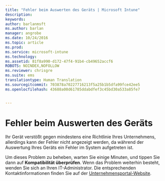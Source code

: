 ```yaml
---
title: "Fehler beim Auswerten des Geräts | Microsoft Intune"
description: 
keywords: 
author: barlanmsft
ms.author: barlan
manager: angrobe
ms.date: 10/24/2016
ms.topic: article
ms.prod: 
ms.service: microsoft-intune
ms.technology: 
ms.assetid: 81f8a990-d172-47f4-91b4-cb49652accf6
ROBOTS: NOINDEX,NOFOLLOW
ms.reviewer: chrisgre
ms.suite: ems
translationtype: Human Translation
ms.sourcegitcommit: 703878a70227716213f5a25b1b5dfa99fce42ee5
ms.openlocfilehash: 43688a00d61785ddabdfef3c45bd30a533a85fe7


---
```



# <a name="error-evaluating-device"></a>Fehler beim Auswerten des Geräts
Ihr Gerät verstößt gegen mindestens eine Richtlinie Ihres Unternehmens, allerdings kann der Fehler nicht angezeigt werden, da während der Auswertung Ihres Geräts ein Fehler im System aufgetreten ist.  

Um dieses Problem zu beheben, warten Sie einige Minuten, und tippen Sie dann auf **Kompatibilität überprüfen**. Wenn das Problem weiterhin besteht, wenden Sie sich an Ihren IT-Administrator. Die entsprechenden Kontaktinformationen finden Sie auf der [Unternehmensportal-Website](http://portal.manage.microsoft.com).



<!--HONumber=Oct16_HO2-->


